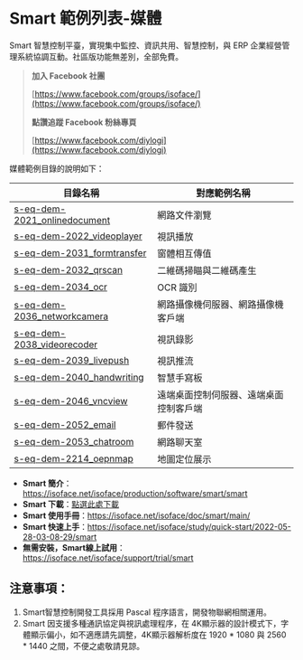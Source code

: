 # Smart 範例列表-媒體

Smart 智慧控制平臺，實現集中監控、資訊共用、智慧控制，與 ERP 企業經營管理系統協調互動。社區版功能無差別，全部免費。

> **加入 Facebook 社團**
>
> [https://www.facebook.com/groups/isoface/](https://www.facebook.com/groups/isoface/)
> 
> **點讚追蹤 Facebook 粉絲專頁**
> 
> [https://www.facebook.com/diylogi](https://www.facebook.com/diylogi)

媒體範例目錄的說明如下：

|目錄名稱|對應範例名稱|
|-------|------------|
|[s-eq-dem-2021_onlinedocument](s-eq-dem-2021_onlinedocument/)| 網路文件瀏覽|
|[s-eq-dem-2022_videoplayer](s-eq-dem-2022_videoplayer/)|視訊播放|
|[s-eq-dem-2031_formtransfer](s-eq-dem-2031_formtransfer/)| 窗體相互傳值|
|[s-eq-dem-2032_qrscan](s-eq-dem-2032_qrscan/)|二維碼掃瞄與二維碼產生|
|[s-eq-dem-2034_ocr](s-eq-dem-2034_ocr/)|OCR 識別|
|[s-eq-dem-2036_networkcamera](s-eq-dem-2036_networkcamera/)|網路攝像機伺服器、網路攝像機客戶端|
|[s-eq-dem-2038_videorecoder](s-eq-dem-2038_videorecoder/)|視訊錄影|
|[s-eq-dem-2039_livepush](s-eq-dem-2039_livepush/)|視訊推流|
|[s-eq-dem-2040_handwriting](s-eq-dem-2040_handwriting/)|智慧手寫板|
|[s-eq-dem-2046_vncview](s-eq-dem-2046_vncview/)| 遠端桌面控制伺服器、遠端桌面控制客戶端|
|[s-eq-dem-2052_email](s-eq-dem-2052_email/)|郵件發送|
|[s-eq-dem-2053_chatroom](s-eq-dem-2053_chatroom/)|網路聊天室|
|[s-eq-dem-2214_oepnmap](s-eq-dem-2214_openmap/)|地圖定位展示|

* **Smart 簡介**：https://isoface.net/isoface/production/software/smart/smart
* **Smart 下載**：[點選此處下載](https://github.com/isoface-iot/Smart/releases/latest)
* **Smart 使用手冊**：https://isoface.net/isoface/doc/smart/main/
* **Smart 快速上手**：https://isoface.net/isoface/study/quick-start/2022-05-28-03-08-29/smart
* **無需安裝，Smart線上試用**：https://isoface.net/isoface/support/trial/smart


## 注意事項：
1. Smart智慧控制開發工具採用 Pascal 程序語言，開發物聯網相關運用。
2. Smart 因支援多種通訊協定與視訊處理程序，在 4K顯示器的設計模式下，字體顯示偏小，如不適應請先調整，4K顯示器解析度在 1920 * 1080 與 2560 * 1440 之間，不便之處敬請見諒。